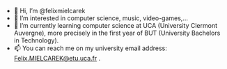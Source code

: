 - 👋 Hi, I’m @felixmielcarek
- 👀 I’m interested in computer science, music, video-games,...
- 🌱 I’m currently learning computer science at UCA (University Clermont Auvergne), more precisely in the first year of BUT (University Bachelors in Technology).
- 📫 You can reach me on my university email address: Felix.MIELCAREK@etu.uca.fr . 
